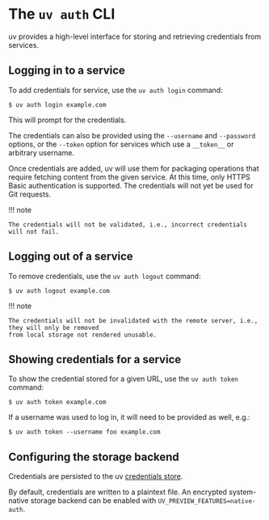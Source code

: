 # The `uv auth` CLI

uv provides a high-level interface for storing and retrieving credentials from services.

## Logging in to a service

To add credentials for service, use the `uv auth login` command:

```console
$ uv auth login example.com
```

This will prompt for the credentials.

The credentials can also be provided using the `--username` and `--password` options, or the
`--token` option for services which use a `__token__` or arbitrary username.

Once credentials are added, uv will use them for packaging operations that require fetching content
from the given service. At this time, only HTTPS Basic authentication is supported. The credentials
will not yet be used for Git requests.

!!! note

    The credentials will not be validated, i.e., incorrect credentials will not fail.

## Logging out of a service

To remove credentials, use the `uv auth logout` command:

```console
$ uv auth logout example.com
```

!!! note

    The credentials will not be invalidated with the remote server, i.e., they will only be removed
    from local storage not rendered unusable.

## Showing credentials for a service

To show the credential stored for a given URL, use the `uv auth token` command:

```console
$ uv auth token example.com
```

If a username was used to log in, it will need to be provided as well, e.g.:

```console
$ uv auth token --username foo example.com
```

## Configuring the storage backend

Credentials are persisted to the uv [credentials store](./http.md#the-uv-credentials-store).

By default, credentials are written to a plaintext file. An encrypted system-native storage backend
can be enabled with `UV_PREVIEW_FEATURES=native-auth`.
